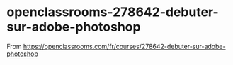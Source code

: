 # openclassrooms-278642-debuter-sur-adobe-photoshop
From https://openclassrooms.com/fr/courses/278642-debuter-sur-adobe-photoshop
